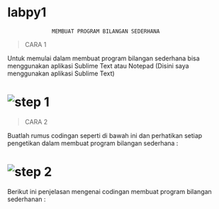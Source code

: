 # labpy1
                  MEMBUAT PROGRAM BILANGAN SEDERHANA
>CARA 1

Untuk memulai dalam membuat program bilangan sederhana bisa menggunakan aplikasi Sublime Text atau Notepad (Disini saya menggunakan aplikasi Sublime Text)

# ![step 1](https://user-images.githubusercontent.com/46734107/52326631-f5edd980-2a1b-11e9-87ec-8dfe0a3634b0.png)

>CARA 2

Buatlah rumus codingan seperti di bawah ini dan perhatikan setiap pengetikan dalam membuat program bilangan sederhana :

# ![step 2](https://user-images.githubusercontent.com/46734107/52327122-8b3d9d80-2a1d-11e9-9ab4-0c877f8d067f.png)


Berikut ini penjelasan mengenai codingan membuat program bilangan sederhanan :
